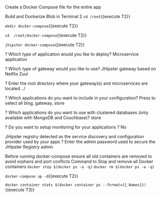 Create a Docker Compose file for the entire app

Build and Dockerize Blob in Terminal 2
`cd /root`{{execute T2}}

`mkdir docker-compose`{{execute T2}}

`cd  /root/docker-compose`{{execute T2}}

`jhipster docker-compose`{{execute T2}}


? Which *type* of application would you like to deploy? 
    Microservice application

? Which *type* of gateway would you like to use? 
    JHipster gateway based on Netflix Zuul

? Enter the root directory where your gateway(s) and microservices are located 
    ../

? Which applications do you want to include in your configuration? 
    Press <a> to select all blog, gateway, store

? Which applications do you want to use with clustered databases (only available with MongoDB and Couchbase)?
     store

? Do you want to setup monitoring for your applications ?
     No

JHipster registry detected as the service discovery and configuration provider used by your apps
? Enter the admin password used to secure the JHipster Registry 
    admin


Before running docker-compose ensure all old containers are removed to avoid orphans and port conflicts
Command to Stop and remove all Docker containers
`docker stop $(docker ps -a -q)`
`docker rm $(docker ps -a -q)`


`docker-compose up -d`{{execute T2}}

`docker container stats $(docker container ps --format={{.Names}})`{{execute T3}}




